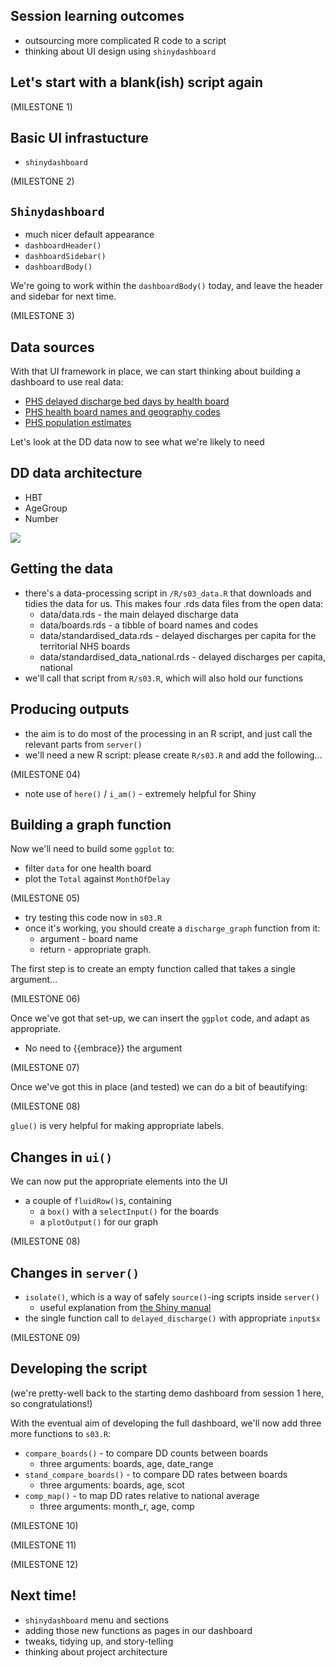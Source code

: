 ## Session learning outcomes

+ outsourcing more complicated R code to a script
+ thinking about UI design using `shinydashboard`

## Let's start with a blank(ish) script again
  
(MILESTONE 1)

## Basic UI infrastucture

+ `shinydashboard`

(MILESTONE 2)

## `Shinydashboard`

+ much nicer default appearance
+ `dashboardHeader()`
+ `dashboardSidebar()`
+ `dashboardBody()`

We're going to work within the `dashboardBody()` today, and leave the header and sidebar for next time.

(MILESTONE 3)

## Data sources

With that UI framework in place, we can start thinking about building a dashboard to use real data: 

+ [PHS delayed discharge bed days by health board](https://www.opendata.nhs.scot/dataset/52591cba-fd71-48b2-bac3-e71ac108dfee/resource/fd354e4b-6211-48ba-8e4f-8356a5ed4215/)
+ [PHS health board names and geography codes](https://www.opendata.nhs.scot/dataset/9f942fdb-e59e-44f5-b534-d6e17229cc7b/resource/652ff726-e676-4a20-abda-435b98dd7bdc)
+ [PHS population estimates](https://www.opendata.nhs.scot/dataset/7f010430-6ce1-4813-b25c-f7f335bdc4dc/resource/27a72cc8-d6d8-430c-8b4f-3109a9ceadb1)

Let's look at the DD data now to see what we're likely to need

## DD data architecture

+ HBT
+ AgeGroup
+ Number

![](..//src//images//dd_structure.png)

## Getting the data

+ there's a data-processing script in `/R/s03_data.R` that downloads and tidies the data for us. This makes four .rds data files from the open data:
  + data/data.rds - the main delayed discharge data
  + data/boards.rds - a tibble of board names and codes
  + data/standardised_data.rds - delayed discharges per capita for the territorial NHS boards
  + data/standardised_data_national.rds - delayed discharges per capita, national
+ we'll call that script from `R/s03.R`, which will also hold our functions

## Producing outputs

+ the aim is to do most of the processing in an R script, and just call the relevant parts from `server()`
+ we'll need a new R script: please create `R/s03.R` and add the following...

(MILESTONE 04)

+ note use of `here()` / `i_am()` - extremely helpful for Shiny

## Building a graph function

Now we'll need to build some `ggplot` to:

+ filter `data` for one health board
+ plot the `Total` against `MonthOfDelay`

(MILESTONE 05)

+ try testing this code now in `s03.R`
+ once it's working, you should create a `discharge_graph` function from it:
  + argument - board name
  + return - appropriate graph. 
  
The first step is to create an empty function called  that takes a single argument...

(MILESTONE 06)

Once we've got that set-up, we can insert the `ggplot` code, and adapt as appropriate. 

+ No need to {{embrace}} the argument

(MILESTONE 07)

Once we've got this in place (and tested) we can do a bit of beautifying:

(MILESTONE 08)

`glue()` is very helpful for making appropriate labels.

## Changes in `ui()`

We can now put the appropriate elements into the UI

+ a couple of `fluidRow()`s, containing
  + a `box()` with a `selectInput()` for the boards
  + a `plotOutput()` for our graph

(MILESTONE 08)

## Changes in `server()`

+ `isolate()`, which is a way of safely `source()`-ing scripts inside `server()`
  + useful explanation from [the Shiny manual](https://shiny.rstudio.com/articles/isolation.html)
+ the single function call to `delayed_discharge()` with appropriate `input$x`

(MILESTONE 09)



## Developing the script

(we're pretty-well back to the starting demo dashboard from session 1 here, so congratulations!)

With the eventual aim of developing the full dashboard, we'll now add three more functions to `s03.R`:

+ `compare_boards()` - to compare DD counts between boards
  + three arguments: boards, age, date_range
+ `stand_compare_boards()` - to compare DD rates between boards
  + three arguments: boards, age, scot
+ `comp_map()` - to map DD rates relative to national average
  + three arguments: month_r, age, comp

(MILESTONE 10)

(MILESTONE 11)

(MILESTONE 12)

## Next time!

+ `shinydashboard` menu and sections
+ adding those new functions as pages in our dashboard
+ tweaks, tidying up, and story-telling
+ thinking about project architecture